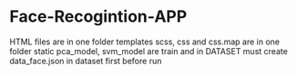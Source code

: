 # Face-Recogintion-APP
HTML files are in one folder templates
scss, css and css.map are in one folder static
pca_model, svm_model are train and in DATASET
must create data_face.json in dataset first before run

